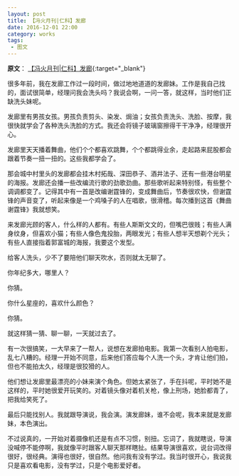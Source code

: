 ```yaml
---
layout: post
title: 【冯火月刊|仁科】发廊
date: 2016-12-01 22:00
category: works
tags:
 - 图文
---
```

**原文**：
[【冯火月刊|仁科】发廊](https://mp.weixin.qq.com/s?__biz=MjM5MzExODExNA==&mid=2654163136&idx=7&sn=504ebbb7b1314a830a77831a2429f6a3&scene=21#wechat_redirect){:target="_blank"}

很多年前，我在发廊工作过一段时间，做过地地道道的发廊妹。工作是我自己找的，面试很简单，经理问我会洗头吗？我说会啊，一问一答，就这样，当时他们正缺洗头妹呢。

发廊里有男孩女孩。男孩负责剪头、染发、焗油；女孩负责洗头、洗脸、按摩，我很快就学会了各种洗头洗脸的方式。我还会将镜子玻璃窗擦得干干净净，经理很开心。

发廊里天天播着舞曲，他们个个都喜欢跳舞，个个都跳得业余，走起路来屁股都会跟着节奏一扭一扭的。这些我都学会了。

那会城中村里头的发廊都会挂木村拓哉、深田恭子、酒井法子、还有一些港台明星的海报。发廊还会播一些改编流行歌的劲歌劲曲。那些歌听起来特别怪，有些整个调调都变了。记得其中有一首是改编谢霆锋的，变成舞曲后，节奏很欢快，但谢霆锋的声音变了，听起来像是一个鸡嗓子的人在唱歌，很滑稽。每次播到这首《舞曲谢霆锋》我就想笑。

来发廊光顾的客人，什么样的人都有。有些人斯斯文文的，但嘴巴很贱；有些人满身纹身，但喜欢小猫；有些人像色鬼投胎，两眼发光；有些人想半天想剃个光头；有些人直接指着郭富城的海报，我要这个发型。

给客人洗头，少不了要陪他们聊天吹水，否则就太无聊了。

你年纪多大，哪里人？

你猜。

你什么星座的，喜欢什么颜色？

你猜。

就这样猜一猜、聊一聊，一天就过去了。

有一次很搞笑，一大早来了一帮人，说想在发廊拍电影。我第一次看别人拍电影，乱七八糟的。经理一开始不同意，后来他们答应每个人洗一个头，才肯让他们拍，但也不能拍太久，经理是很狡猾的人。

他们想让发廊里最漂亮的小妹来演个角色。但她太紧张了，手在抖呢，平时她不是这样的，平时她很爱开玩笑的。对着镜头像对着机关枪，像上刑场，她脸都青了，把我给笑死了。

最后只能找别人。我就跟导演说，我会演。演发廊妹，谁不会呢，我本来就是发廊妹，本色演出。

不过说真的，一开始对着摄像机还是有点不习惯，别扭。忘词了，我就瞎说，导演没喊停不能停啊，我就像平时跟客人聊天那样瞎扯。结果导演很喜欢，说台词改得很好，很经典。演得也很好，很自然。他问我有没有学过。我当时很开心，我说我只是喜欢看电影，没有学过，只是个电影爱好者。
